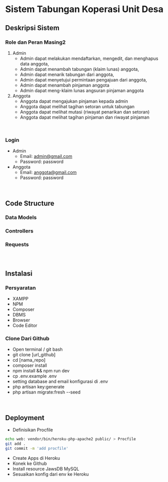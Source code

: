 # Sistem Tabungan Koperasi Unit Desa

## Deskripsi Sistem
### Role dan Peran Masing2
1.	Admin
    -   Admin dapat melakukan mendaftarkan, mengedit, dan menghapus data anggota,
    -   Admin dapat menambah tabungan (klaim lunas) anggota,
    -   Admin dapat menarik tabungan dari anggota, 
    -   Admin dapat menyetujui permintaan pengajuan dari anggota,
    -   Admin dapat menambah pinjaman anggota
    -   Admin dapat meng-klaim lunas angsuran pinjaman anggota 
2.	Anggota
    -   Anggota dapat mengajukan pinjaman kepada admin
    -   Anggota dapat melihat tagihan setoran untuk tabungan 
    -   Anggota dapat melihat mutasi (riwayat penarikan dan setoran)
    -   Anggota dapat melihat tagihan pinjaman dan riwayat pinjaman 
<br>

### Login
-   Admin
    -   Email: admin@gmail.com
    -   Password: password
-   Anggota
    -   Email: anggota@gmail.com
    -   Password: password
<br>

## Code Structure
### Data Models

### Controllers

### Requests

###
<br>

## Instalasi
### Persyaratan
-   XAMPP
-   NPM
-   Composer
-   DBMS
-   Browser
-   Code Editor 
### Clone Dari Github
-   Open terminal / git bash
-   git clone [url_github]
-   cd [nama_repo]
-   composer install
-   npm install && npm run dev
-   cp .env.example .env
-   setting database and email konfigurasi di .env
-   php artisan key:generate
-   php artisan migrate:fresh --seed
<br>

## Deployment
-   Definisikan Procfile 
```bash
echo web: vendor/bin/heroku-php-apache2 public/ > Procfile
git add .
git commit -m 'add procfile'
```
-   Create Apps di Heroku 
-   Konek ke Github
-   Install resource JawsDB MySQL
-   Sesuaikan konfig dari env ke Heroku

